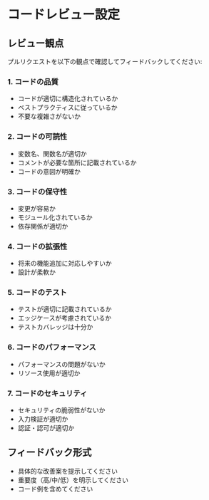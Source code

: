 # コードレビュー設定

## レビュー観点

プルリクエストを以下の観点で確認してフィードバックしてください:

### 1. コードの品質
- コードが適切に構造化されているか
- ベストプラクティスに従っているか
- 不要な複雑さがないか

### 2. コードの可読性
- 変数名、関数名が適切か
- コメントが必要な箇所に記載されているか
- コードの意図が明確か

### 3. コードの保守性
- 変更が容易か
- モジュール化されているか
- 依存関係が適切か

### 4. コードの拡張性
- 将来の機能追加に対応しやすいか
- 設計が柔軟か

### 5. コードのテスト
- テストが適切に記載されているか
- エッジケースが考慮されているか
- テストカバレッジは十分か

### 6. コードのパフォーマンス
- パフォーマンスの問題がないか
- リソース使用が適切か

### 7. コードのセキュリティ
- セキュリティの脆弱性がないか
- 入力検証が適切か
- 認証・認可が適切か

## フィードバック形式

- 具体的な改善案を提示してください
- 重要度（高/中/低）を明示してください
- コード例を含めてください
